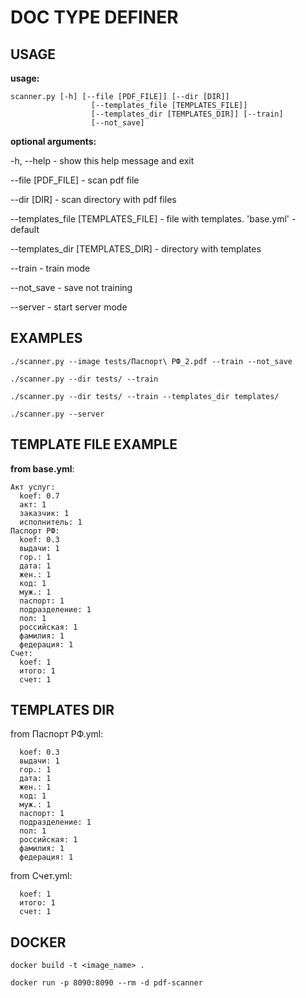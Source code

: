 # DOC TYPE DEFINER

## USAGE

**usage:** 
```
scanner.py [-h] [--file [PDF_FILE]] [--dir [DIR]] 
                  [--templates_file [TEMPLATES_FILE]]
                  [--templates_dir [TEMPLATES_DIR]] [--train] 
                  [--not_save]
```

**optional arguments:**

  -h, --help - show this help message and exit
  
  --file [PDF_FILE] - scan pdf file
  
  --dir [DIR] - scan directory with pdf files
  
  --templates_file [TEMPLATES_FILE] - file with templates. 'base.yml' - default
  
  --templates_dir [TEMPLATES_DIR] - directory with templates
  
  --train - train mode
  
  --not_save - save not training

  --server - start server mode

## EXAMPLES

```./scanner.py --image tests/Паспорт\ РФ_2.pdf --train --not_save ```

```./scanner.py --dir tests/ --train ```

```./scanner.py --dir tests/ --train --templates_dir templates/ ```

```./scanner.py --server```

## TEMPLATE FILE EXAMPLE

**from base.yml**:
```
Акт услуг:
  koef: 0.7
  акт: 1
  заказчик: 1
  исполнитель: 1
Паспорт РФ:
  koef: 0.3
  выдачи: 1
  гор.: 1
  дата: 1
  жен.: 1
  код: 1
  муж.: 1
  паспорт: 1
  подразделение: 1
  пол: 1
  российская: 1
  фамилия: 1
  федерация: 1
Счет:
  koef: 1
  итого: 1
  счет: 1
```
  
## TEMPLATES DIR
  
from Паспорт РФ.yml:
```
  koef: 0.3
  выдачи: 1
  гор.: 1
  дата: 1
  жен.: 1
  код: 1
  муж.: 1
  паспорт: 1
  подразделение: 1
  пол: 1
  российская: 1
  фамилия: 1
  федерация: 1
```
from Счет.yml:
```
  koef: 1
  итого: 1
  счет: 1
```

## DOCKER

```docker build -t <image_name> .```

```docker run -p 8090:8090 --rm -d pdf-scanner```
